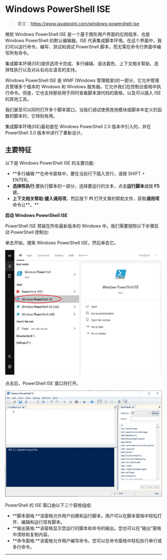 # Windows PowerShell ISE

> 原文：<https://www.javatpoint.com/windows-powershell-ise>

微软 Windows PowerShell ISE 是一个基于图形用户界面的应用程序，也是 Windows PowerShell 的默认编辑器。ISE 代表集成脚本环境。在这个界面中，我们可以运行命令，编写、测试和调试 PowerShell 脚本，而无需在命令行界面中编写所有命令。

集成脚本环境(ISE)提供选项卡完成、多行编辑、语法着色、上下文相关帮助、选择性执行以及对从右向左语言的支持。

Windows PowerShell ISE 是 WMF (Windows 管理框架)的一部分，它允许管理员管理多个版本的 Windows 和 Windows 服务器。它允许我们在控制台窗格中执行命令。但是，它也支持那些用于同时查看脚本源代码的窗格，以及可以插入 ISE 的其他工具。

我们甚至可以同时打开多个脚本窗口。当我们调试使用其他模块或脚本中定义的函数的脚本时，它特别有用。

集成脚本环境(ISE)最初是在 Windows PowerShell 2.0 版本中引入的，并在 PowerShell 3.0 版本中进行了重新设计。

## 主要特征

以下是 Windows PowerShell ISE 的主要功能:

*   **多行编辑:**在命令窗格中，要在当前行下插入空行，请按 SHIFT + ENTER。
*   **选择性执行**:要执行脚本的一部分，选择要运行的文本，点击**运行脚本**或按 **F5** 键。
*   **上下文相关帮助:**键入**调用项**，然后按下 **f1** 打开文章的帮助文件，获取**调用项**命令让**。**

**启动 Windows PowerShell ISE**

PowerShell ISE 预装在所有最新版本的 Windows 中。我们需要按照以下步骤启动 PowerShell 控制台:

单击开始，搜索 Windows PowerShell ISE，然后单击它。

![Windows PowerShell ISE](img/9791554a2db4b42030a614c2b05dcae6.png)

点击后，PowerShell ISE 窗口将打开。

![Windows PowerShell ISE](img/ac695b6a4f42e140c6d87dfaf85f03ea.png)

PowerShell 的 ISE 窗口由以下三个窗格组成:

*   **脚本窗格:**该窗格允许用户创建和运行脚本。用户可以在脚本窗格中轻松打开、编辑和运行现有脚本。
*   **输出窗格:**该窗格显示您运行的脚本和命令的输出。您也可以在“输出”窗格中清除和复制内容。
*   **命令窗格:**该窗格允许用户编写命令。您可以在命令窗格中轻松执行单行或多行命令。

* * *